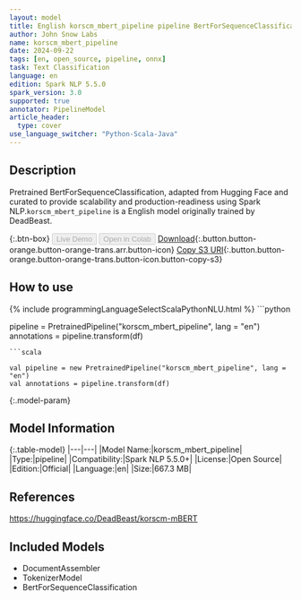 ```yaml
---
layout: model
title: English korscm_mbert_pipeline pipeline BertForSequenceClassification from DeadBeast
author: John Snow Labs
name: korscm_mbert_pipeline
date: 2024-09-22
tags: [en, open_source, pipeline, onnx]
task: Text Classification
language: en
edition: Spark NLP 5.5.0
spark_version: 3.0
supported: true
annotator: PipelineModel
article_header:
  type: cover
use_language_switcher: "Python-Scala-Java"
---
```


## Description

Pretrained BertForSequenceClassification, adapted from Hugging Face and curated to provide scalability and production-readiness using Spark NLP.`korscm_mbert_pipeline` is a English model originally trained by DeadBeast.

{:.btn-box}
<button class="button button-orange" disabled>Live Demo</button>
<button class="button button-orange" disabled>Open in Colab</button>
[Download](https://s3.amazonaws.com/auxdata.johnsnowlabs.com/public/models/korscm_mbert_pipeline_en_5.5.0_3.0_1726988673586.zip){:.button.button-orange.button-orange-trans.arr.button-icon}
[Copy S3 URI](s3://auxdata.johnsnowlabs.com/public/models/korscm_mbert_pipeline_en_5.5.0_3.0_1726988673586.zip){:.button.button-orange.button-orange-trans.button-icon.button-copy-s3}

## How to use



<div class="tabs-box" markdown="1">
{% include programmingLanguageSelectScalaPythonNLU.html %}
```python

pipeline = PretrainedPipeline("korscm_mbert_pipeline", lang = "en")
annotations =  pipeline.transform(df)   

```
```scala

val pipeline = new PretrainedPipeline("korscm_mbert_pipeline", lang = "en")
val annotations = pipeline.transform(df)

```
</div>

{:.model-param}
## Model Information

{:.table-model}
|---|---|
|Model Name:|korscm_mbert_pipeline|
|Type:|pipeline|
|Compatibility:|Spark NLP 5.5.0+|
|License:|Open Source|
|Edition:|Official|
|Language:|en|
|Size:|667.3 MB|

## References

https://huggingface.co/DeadBeast/korscm-mBERT

## Included Models

- DocumentAssembler
- TokenizerModel
- BertForSequenceClassification